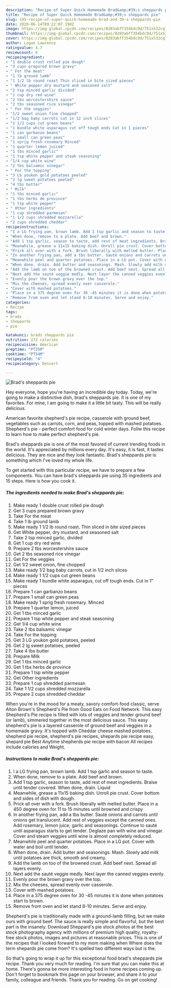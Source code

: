 ```yaml
---
description: "Recipe of Super Quick Homemade Brad&amp;#39;s sheppards pie"
title: "Recipe of Super Quick Homemade Brad&amp;#39;s sheppards pie"
slug: 195-recipe-of-super-quick-homemade-brad-and-39-s-sheppards-pie
date: 2020-06-14T09:22:07.198Z
image: https://img-global.cpcdn.com/recipes/0203abff354bdc9d/751x532cq70/brads-sheppards-pie-recipe-main-photo.jpg
thumbnail: https://img-global.cpcdn.com/recipes/0203abff354bdc9d/751x532cq70/brads-sheppards-pie-recipe-main-photo.jpg
cover: https://img-global.cpcdn.com/recipes/0203abff354bdc9d/751x532cq70/brads-sheppards-pie-recipe-main-photo.jpg
author: Logan Lawrence
ratingvalue: 4.7
reviewcount: 6
recipeingredient:
- "1 double crust rolled pie dough"
- "3 cups prepared brown gravy"
- " For the meat"
- "1 lb ground lamb"
- "1 1/2 lb round roast Thin sliced in bite sized pieces"
- " White pepper dry mustard and seasoned salt"
- "2 tsp minced garlic divided"
- "1 cup dry red wine"
- "2 tbs worcestershire sauce"
- "2 tbs seasoned rice vinegar"
- " For the veggies"
- "1/2 sweet onion fine chopped"
- "1/2 bag baby carrots cut in 12 inch slices"
- "1 1/2 cups cut green beans"
- "1 bundle white asparagus cut off tough ends Cut in 1 pieces"
- "1 can garbanzo beans"
- "1 small can green peas"
- "1 sprig fresh rosemary Minced"
- "1 quarter lemon juiced"
- "1 tbs minced garlic"
- "1 tsp white pepper and steak seasoning"
- "1/4 cup white wine"
- "2 tbs balsamic vinegar"
- " For the topping"
- "3 LG youkon gold potatoes peeled"
- "2 lg sweet potatoes peeled"
- "4 tbs butter"
- " Milk"
- "1 tbs minced garlic"
- "1 tbs herbs de province"
- "1 tsp white pepper"
- " Other ingredients"
- "1 cup shredded parmesan"
- "1 1/2 cups shredded mozzarella"
- "2 cups shredded cheddar"
recipeinstructions:
- "I a LG frying pan, brown lamb. Add 1 tsp garlic and season to taste."
- "When done, remove to a plate. Add beef and brown."
- "Add 1 tsp garlic, season to taste, add rest of meat ingredients. Braise until tender covered. When done, drain. Liquid"
- "Meanwhile, grease a 11x15 baking dish. Unroll pie crust. Cover bottom and sides of dish with dough."
- "Prick all over with a fork. Brush liberally with melted butter. Place in a 450 degree oven for 11 to 15 minutes until browned and crispy"
- "In another frying pan, add a tbs butter. Sauté onions and carrots until onions get translucent. Add rest of veggies except the canned ones. Add rosemary, lemon juice, garlic and seasonings. Continue to sauté until asparagus starts to get tender. Deglaze pan with wine and vinegar. Cover and steam veggies until wine is almost completely reduced."
- "Meanwhile peel and quarter potatoes. Place in a LG pot. Cover with water and boil until tender."
- "When done, drain. Add butter and seasonings. Mash. Slowly add milk until potatoes are thick, smooth and creamy."
- "Add the lamb on too of the browned crust. Add beef next. Spread all layers evenly."
- "Next add the sauté veggie medly. Next layer the canned veggies evenly."
- "Evenly pour the brown gravy over the top."
- "Mix the cheeses, spread evenly over casserole."
- "Cover with mashed potatoes."
- "Place in a 375 degree oven for 30 -45 minutes it is done when potatoes start to brown."
- "Remove from oven and let stand 8-10 minutes. Serve and enjoy."
categories:
- Recipe
tags:
- brads
- sheppards
- pie

katakunci: brads sheppards pie 
nutrition: 272 calories
recipecuisine: American
preptime: "PT35M"
cooktime: "PT54M"
recipeyield: "4"
recipecategory: Dessert

---
```



![Brad&#39;s sheppards pie](https://img-global.cpcdn.com/recipes/0203abff354bdc9d/751x532cq70/brads-sheppards-pie-recipe-main-photo.jpg)

Hey everyone, hope you're having an incredible day today. Today, we're going to make a distinctive dish, brad&#39;s sheppards pie. It is one of my favorites. For mine, I am going to make it a little bit tasty. This will be really delicious.

American favorite shepherd&#39;s pie recipe, casserole with ground beef, vegetables such as carrots, corn, and peas, topped with mashed potatoes. Shepherd&#39;s pie - perfect comfort food for cold winter days. Follw this recipe to learn how to make perfect shepherd&#39;s pie.

Brad&#39;s sheppards pie is one of the most favored of current trending foods in the world. It's appreciated by millions every day. It's easy, it is fast, it tastes delicious. They are nice and they look fantastic. Brad&#39;s sheppards pie is something which I've loved my whole life.


To get started with this particular recipe, we have to prepare a few components. You can have brad&#39;s sheppards pie using 35 ingredients and 15 steps. Here is how you cook it.

<!--inarticleads1-->

##### The ingredients needed to make Brad&#39;s sheppards pie:

1. Make ready 1 double crust rolled pie dough
1. Get 3 cups prepared brown gravy
1. Take  For the meat
1. Take 1 lb ground lamb
1. Make ready 1 1/2 lb round roast. Thin sliced in bite sized pieces
1. Get  White pepper, dry mustard, and seasoned salt
1. Take 2 tsp minced garlic, divided
1. Get 1 cup dry red wine
1. Prepare 2 tbs worcestershire sauce
1. Get 2 tbs seasoned rice vinegar
1. Get  For the veggies
1. Get 1/2 sweet onion, fine chopped
1. Make ready 1/2 bag baby carrots, cut in 1/2 inch slices
1. Make ready 1 1/2 cups cut green beans
1. Make ready 1 bundle white asparagus, cut off tough ends. Cut in 1&#34; pieces
1. Prepare 1 can garbanzo beans
1. Prepare 1 small can green peas
1. Make ready 1 sprig fresh rosemary. Minced
1. Prepare 1 quarter lemon, juiced
1. Get 1 tbs minced garlic
1. Prepare 1 tsp white pepper and steak seasoning
1. Get 1/4 cup white wine
1. Take 2 tbs balsamic vinegar
1. Take  For the topping
1. Get 3 LG youkon gold potatoes, peeled
1. Get 2 lg sweet potatoes, peeled
1. Take 4 tbs butter
1. Prepare  Milk
1. Get 1 tbs minced garlic
1. Get 1 tbs herbs de province
1. Prepare 1 tsp white pepper
1. Get  Other ingredients
1. Prepare 1 cup shredded parmesan
1. Take 1 1/2 cups shredded mozzarella
1. Prepare 2 cups shredded cheddar


When you&#39;re in the mood for a meaty, savory comfort-food classic, serve Alton Brown&#39;s Shepherd&#39;s Pie from Good Eats on Food Network. This easy Shepherd&#39;s Pie recipe is filled with lots of veggies and tender ground beef (or lamb), simmered together in the most delicious sauce. This easy shepherd&#39;s pie is a layered casserole of ground beef and veggies in a homemade gravy. It&#39;s topped with Cheddar cheese mashed potatoes. shepherd pie recipe, shepherd&#39;s pie recipes, shepards pie recipe easy, shepard pie Best Anytime shepherds pie recipe with bacon All recipes include calories and Weight. 

<!--inarticleads2-->

##### Instructions to make Brad&#39;s sheppards pie:

1. I a LG frying pan, brown lamb. Add 1 tsp garlic and season to taste.
1. When done, remove to a plate. Add beef and brown.
1. Add 1 tsp garlic, season to taste, add rest of meat ingredients. Braise until tender covered. When done, drain. Liquid
1. Meanwhile, grease a 11x15 baking dish. Unroll pie crust. Cover bottom and sides of dish with dough.
1. Prick all over with a fork. Brush liberally with melted butter. Place in a 450 degree oven for 11 to 15 minutes until browned and crispy
1. In another frying pan, add a tbs butter. Sauté onions and carrots until onions get translucent. Add rest of veggies except the canned ones. Add rosemary, lemon juice, garlic and seasonings. Continue to sauté until asparagus starts to get tender. Deglaze pan with wine and vinegar. Cover and steam veggies until wine is almost completely reduced.
1. Meanwhile peel and quarter potatoes. Place in a LG pot. Cover with water and boil until tender.
1. When done, drain. Add butter and seasonings. Mash. Slowly add milk until potatoes are thick, smooth and creamy.
1. Add the lamb on too of the browned crust. Add beef next. Spread all layers evenly.
1. Next add the sauté veggie medly. Next layer the canned veggies evenly.
1. Evenly pour the brown gravy over the top.
1. Mix the cheeses, spread evenly over casserole.
1. Cover with mashed potatoes.
1. Place in a 375 degree oven for 30 -45 minutes it is done when potatoes start to brown.
1. Remove from oven and let stand 8-10 minutes. Serve and enjoy.


Shepherd&#39;s pie is traditionally made with a ground-lamb filling, but we make ours with ground beef. The sauce is really simple and flavorful, but the best part is the insanely. Download Sheppard&#39;s pie stock photos at the best stock photography agency with millions of premium high quality, royalty-free stock photos, images and pictures at reasonable prices. This is one of the recipes that I looked forward to my mom making when Where does the term shepards pie come from? It&#39;s spelled two different ways but is the. 

So that's going to wrap it up for this exceptional food brad&#39;s sheppards pie recipe. Thank you very much for reading. I'm sure that you can make this at home. There's gonna be more interesting food in home recipes coming up. Don't forget to bookmark this page on your browser, and share it to your family, colleague and friends. Thank you for reading. Go on get cooking!
